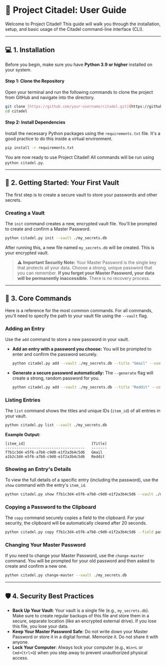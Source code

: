 # 📖 Project Citadel: User Guide

Welcome to Project Citadel! This guide will walk you through the installation, setup, and basic usage of the Citadel command-line interface (CLI).

---

## 💻 1. Installation

Before you begin, make sure you have **Python 3.9 or higher** installed on your system.

#### Step 1: Clone the Repository
Open your terminal and run the following commands to clone the project from GitHub and navigate into the directory.
```bash
git clone [https://github.com/your-username/citadel.git](https://github.com/your-username/citadel.git)
cd citadel
```

#### Step 2: Install Dependencies
Install the necessary Python packages using the `requirements.txt` file. It's a good practice to do this inside a virtual environment.
```bash
pip install -r requirements.txt
```

You are now ready to use Project Citadel! All commands will be run using `python citadel.py`.

---

## 🚀 2. Getting Started: Your First Vault

The first step is to create a secure vault to store your passwords and other secrets.

### Creating a Vault
The `init` command creates a new, encrypted vault file. You'll be prompted to create and confirm a Master Password.

```bash
python citadel.py init --vault ./my_secrets.db
```
After running this, a new file named `my_secrets.db` will be created. This is your encrypted vault.

> ⚠️ **Important Security Note:**
> Your Master Password is the single key that protects all your data. Choose a strong, unique password that you can remember. **If you forget your Master Password, your data will be permanently inaccessible.** There is no recovery process.

---

## 🔑 3. Core Commands

Here is a reference for the most common commands. For all commands, you'll need to specify the path to your vault file using the `--vault` flag.

### Adding an Entry
Use the `add` command to store a new password in your vault.

-   **Add an entry with a password you choose:**
    You will be prompted to enter and confirm the password securely.
    ```bash
    python citadel.py add --vault ./my_secrets.db --title "Gmail" --username "user@example.com"
    ```

-   **Generate a secure password automatically:**
    The `--generate` flag will create a strong, random password for you.
    ```bash
    python citadel.py add --vault ./my_secrets.db --title "Reddit" --username "my_user" --generate
    ```

### Listing Entries
The `list` command shows the titles and unique IDs (`item_id`) of all entries in your vault.
```bash
python citadel.py list --vault ./my_secrets.db
```
**Example Output:**
```
[item_id]                              [Title]
------------------------------------   -------
f7b1c3d4-e5f6-a7b8-c9d0-e1f2a3b4c5d6   Gmail
a1b2c3d4-e5f6-a7b8-c9d0-e1f2a3b4c5d6   Reddit
```

### Showing an Entry's Details
To view the full details of a specific entry (including the password), use the `show` command with the entry's `item_id`.
```bash
python citadel.py show f7b1c3d4-e5f6-a7b8-c9d0-e1f2a3b4c5d6 --vault ./my_secrets.db
```

### Copying a Password to the Clipboard
The `copy` command securely copies a field to the clipboard. For your security, the clipboard will be automatically cleared after 20 seconds.
```bash
python citadel.py copy f7b1c3d4-e5f6-a7b8-c9d0-e1f2a3b4c5d6 --field password --vault ./my_secrets.db
```

### Changing Your Master Password
If you need to change your Master Password, use the `change-master` command. You will be prompted for your old password and then asked to create and confirm a new one.
```bash
python citadel.py change-master --vault ./my_secrets.db
```

---

## 🛡️ 4. Security Best Practices

-   **Back Up Your Vault**: Your vault is a single file (e.g., `my_secrets.db`). Make sure to create regular backups of this file and store them in a secure, separate location (like an encrypted external drive). If you lose this file, you lose your data.
-   **Keep Your Master Password Safe**: Do not write down your Master Password or store it in a digital format. Memorize it. Do not share it with anyone.
-   **Lock Your Computer**: Always lock your computer (e.g., `Win+L` or `Cmd+Ctrl+Q`) when you step away to prevent unauthorized physical access.
